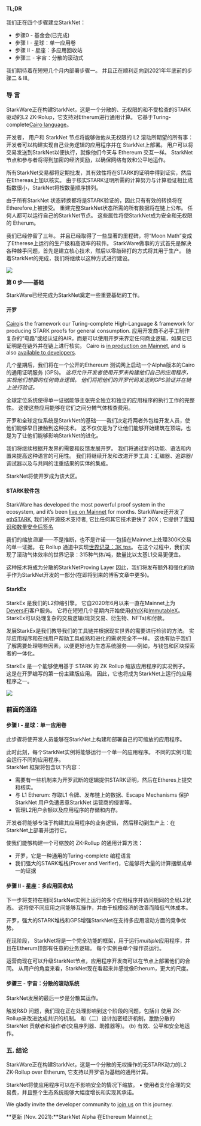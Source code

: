 #### **TL;DR**

我们正在四个步骤建立StarkNet：

* 步骤0 - 基金会(已完成)
* 步骤 I - 星球：单一应用卷
* 步骤 II - 星座：多应用回收站
* 步骤三 - 宇宙：分散的滚动式

我们期待着在短短几个月内部署步骤一。 并且正在顺利走向到2021年年底前的步骤二 & III。

### **导 言**

StarkWare正在构建StarkNet，这是一个分散的、无权限的和不受检查的STARK驱动的L2 ZK-Rolup，它支持对Etherum进行通用计算。 它基于Turing-complete[Cairo language](https://www.cairo-lang.org/)。

开发者， 用户和 StarkNet 节点将能够做他从无权限的 L2 滚动所期望的所有事：开发者可以构建实现自己业务逻辑的应用程序并在 StarkNet上部署。 用户可以将交易发送到StarkNet以便执行，就像他们今天与 Ethereum 交互一样。 StarkNet节点和参与者将得到加密的经济奖励，以确保网络有效和公平地运作。

所有StarkNet交易都将定期批发，其有效性将在STARK的证明中得到证实，然后在Ethereas上加以核实。 由于核实STARK证明所需的计算努力与计算验证相比成指数很小，StarkNet将按数量顺序排列。

由于所有StarkNet 状态转换都将是STARK验证的，因此只有有效的转换将在Etherefore上被接受。 重建完整StarkNet状态所需的所有数据将在链上公布。 任何人都可以运行自己的StarkNet节点。 这些属性将使StarkNet成为安全和无权限的 Etherum。

我们已经停留了三年。 并且已经取得了一些显著的里程碑，将“Moon Math”变成了Etherese上运行的生产级和高效率的软件。 StarkWare做事的方式首先是解决各种棘手问题，首先是建立核心技术，然后以零敲碎打的方式将其用于生产。 随着StarkNet的完成，我们将继续以这种方式进行建设。

![](/assets/ontheroad_02.png)

**第 0 步——基础**

StarkWare已经完成为StarkNet奠定一些重要基础的工作。

#### **开罗**

[Cairo](https://twitter.com/StarkWareLtd/status/1300353049836376066?s=20)is the framework our Turing-complete High-Language & framework for producing STARK proofs for general consumption. 应用开发商不必手工制作复杂的“电路”或经认证的AIR，而是可以使用开罗来界定任何商业逻辑，如果它已证明是在链外并在链上进行核实。 Cairo is [in production on Mainnet](https://twitter.com/StarkWareLtd/status/1320695603492507648?s=20), and is also [available to developers](http://cairo-lang.org/).

几个星期后，我们将在一个公开的Ethereum 测试网上启动一个Alpha版本的Cairo的通用证明服务 (GPS)。 *这将允许开发者使用开罗来构建他们自己的应用程序，实现他们想要的任何商业逻辑。 他们将把他们的开罗代码发送到GPS验证并在链上进行验证。*

全球定位系统使得单一证据能够主张完全独立和独立的应用程序的执行工作的完整性。 这使这些应用能够在它们之间分摊气体核查费用。

开罗和全球定位系统是StarkNet的基础——我们决定将两者外包给开发人员，使他们能够早日接触到这种技术。 这不仅仅是为了让他们能够开始建筑在顶端，也是为了让他们能够影响StarkNet的进化。

我们将继续根据开发界的需要和反馈发展开罗。 我们将通过新的功能、语法和内置来提高这种语言的可用性。 我们将继续开发和改进开罗工具：汇编器、追踪器/调试器以及与共同的注重结果的实体的集成。

StarkNet将使开罗成为该大区。

#### **STARK软件包**

StarkWare has developed the most powerful proof system in the ecosystem, and it’s been [live on Mainnet](https://medium.com/starkware/starks-over-mainnet-b83e63db04c0) for months. StarkWare还开发了[ethSTARK](https://twitter.com/StarkWareLtd/status/1264911004099543040?s=20), 我们的开源技术支持者, 它比任何其它技术更快了 20X ; 它提供了[零知识和数量安全后签名](https://twitter.com/StarkWareLabs/status/1331930111227080709)

我们的缩放*测量*——不是推断，也不是许诺——包括在Mainnet上处理300K交易的单一证据。 在 Rollup 通道中实现[世界记录：3K tps](https://twitter.com/StarkWareLtd/status/1287770381525422082?s=20)。 在这个过程中，我们实现了滚动气体效率的世界记录：315种气体/吨，数量比以太基L1交易更便宜。

这种技术将成为分散的StarkNetProving Layer 因此，我们将发布额外和强化的助手作为StarkNet开发的一部分(在即将到来的博客文章中更多)。

#### **StarkEx**

StarkEx 是我们的L2伸缩引擎。 它自2020年6月以来一直在Mainnet上为[DeversiFi](https://twitter.com/deversifi)客户服务。 它将在短短几个星期内开始使用[dYdX](https://twitter.com/dydxprotocol)和[ImmutableX](https://twitter.com/Immutable)。 StarkEx可以处理复杂的交易逻辑(现货交易、衍生物、NFTs)和付款。

发展StarkEx是我们教导我们的工具链并根据现实世界的需要进行检验的方法。 实际应用程序和在线用户帮助工具成熟和进化的需求完全不一样。 这也有助于我们了解需要处理哪些因素，以便更好地为生态系统服务——例如，与钱包和区块探索者的一体化。

StarkEx 是一个能够使用基于 STARK 的 ZK Rollup 缩放应用程序的实况例子。 这是在开罗编写的第一份主建版应用。 因此，它也将成为StarkNet上运行的应用程序之一。

![](/assets/ontheroad_03.png)

### **前面的道路**

#### **步骤 I - 星球：单一应用卷**

此步骤将使开发人员能够在StarkNet上构建和部署自己的可缩放的应用程序。

此时此刻，每个StarkNet实例将能够运行一个单一的应用程序。 不同的实例可能会运行不同的应用程序。\
StarkNet 框架将包含以下内容：

* 需要有一些机制来为开罗武断的逻辑提供STARK证明，然后在Etheres上提交和核实。
* 与 L1 Etherum: 存取L1 令牌、发布链上的数据、Escape Mechanisms 保护StarkNet 用户免遭恶意StarkNet 运营商的侵害等。
* 管理L2用户余额以及应用程序的存储和内存。

开发者将能够专注于构建其应用程序的业务逻辑， 然后移动到生产上：在StarkNet上部署并运行它。

使我们能够构建一个可缩放的 ZK-Rollup 的通用计算方法：

* 开罗，它是一种通用的Turing-complete 编程语言
* 我们强大的STARK堆栈(Prover and Verifier)，它能够将大量的计算捆绑成单一的证据

#### **步骤 II - 星座：多应用回收站**

下一步将支持在相同StarkNet实例上运行的多个应用程序并访问相同的全局L2状态。 这将使不同应用之间能够互操作，并由于规模经济的改善而降低气体成本。

开罗，强大的STARK堆栈和GPS增强StarkNet在支持多应用滚动方面的竞争优势。

在现阶段， StarkNet将是一个完全功能的框架，用于运行*multiple*应用程序，并且在Etherum顶部有任意的业务逻辑。 每个实例由单个操作员运行。

运营商现在可以升级StarkNet节点，应用程序开发商可以在节点上部署他们的合同。 从用户的角度来看，StarkNet现在看起来并感觉像Etherum，更大的尺度。

#### **步骤三 - 宇宙：分散的滚动系统**

StarkNet发展的最后一步是分散其运作。

触发R&D 问题，我们现在正在处理影响到这个阶段的问题，包括(i) 使用 ZK-Rollup来改进达成共识的机制。 和（二）设计加密经济机制，激励分散的 StarkNet 贡献者和操作者(交易序列器、助推器等)。 (b) 有效、公平和安全地运作。

### **五. 结论**

StarkWare正在构建StarkNet，这是一个分散的无权操作的无STARK动力的L2 ZK-Rollup over Etherum, 它支持以开罗语为基础的通用计算。

StarkNet将使应用程序可以在不影响安全的情况下缩放。 • 使用者支付合理的交易费，并且整个生态系统能够大幅度增长和实现其承诺。

We gladly invite the developer community to [join us](https://twitter.com/StarkWareLtd) on this journey.

**更新 (Nov. 2021):**StarkNet Alpha 在Ethereum Mainnet上